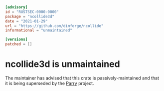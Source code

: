 ```toml
[advisory]
id = "RUSTSEC-0000-0000"
package = "ncollide3d"
date = "2021-01-29"
url = "https://github.com/dimforge/ncollide"
informational = "unmaintained"

[versions]
patched = []
```
# ncollide3d is unmaintained

The maintainer has advised that this crate is passively-maintained and that it
is being superseded by the [Parry](https://github.com/dimforge/parry) project.
